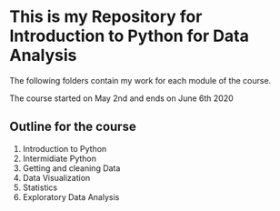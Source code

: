 # This is my Repository for Introduction to Python for Data Analysis

The following folders contain my work for each module of the course.

The course started on May 2nd and ends on June 6th 2020

## Outline for the course

1. Introduction to Python
2. Intermidiate Python
3. Getting and cleaning Data
4. Data Visualization
5. Statistics
6. Exploratory Data Analysis